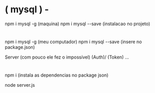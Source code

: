 # 

# ( mysql ) -

npm i mysql -g (maquina)
npm i mysql  --save  (instalacao no projeto)


# ##################


npm i mysql -g (meu computador)
npm i mysql --save (insere no package.json)

Server (com pouco ele fez o impossível)
(Auth)/ (Token) ...
# ################################


npm i (instala as dependencias no package json)


node server.js